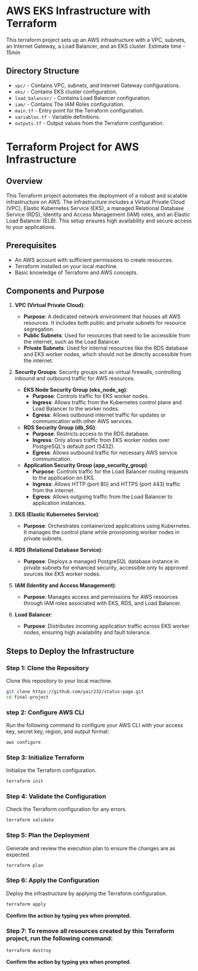 # AWS EKS Infrastructure with Terraform

This terraform project sets up an AWS infrastructure with a VPC, subnets, an Internet Gateway, a Load Balancer, and an EKS cluster.
Estimate time - 15min

## Directory Structure
- `vpc/` - Contains VPC, subnets, and Internet Gateway configurations.
- `eks/` - Contains EKS cluster configuration.
- `load_balancer/` - Contains Load Balancer configuration.
- `iam/` - Contains The IAM Roles configuration.
- `main.tf` - Entry point for the Terraform configuration.
- `variables.tf` - Variable definitions.
- `outputs.tf` - Output values from the Terraform configuration.

# Terraform Project for AWS Infrastructure

## Overview
This Terraform project automates the deployment of a robust and scalable infrastructure on AWS. The infrastructure includes a Virtual Private Cloud (VPC), Elastic Kubernetes Service (EKS), a managed Relational Database Service (RDS), Identity and Access Management (IAM) roles, and an Elastic Load Balancer (ELB). This setup ensures high availability and secure access to your applications.

## Prerequisites
- An AWS account with sufficient permissions to create resources.
- Terraform installed on your local machine.
- Basic knowledge of Terraform and AWS concepts.

## Components and Purpose
1. **VPC (Virtual Private Cloud)**:
   - **Purpose**: A dedicated network environment that houses all AWS resources. It includes both public and private subnets for resource segregation.
   - **Public Subnets**: Used for resources that need to be accessible from the internet, such as the Load Balancer.
   - **Private Subnets**: Used for internal resources like the RDS database and EKS worker nodes, which should not be directly accessible from the internet.

2. **Security Groups**:
   Security groups act as virtual firewalls, controlling inbound and outbound traffic for AWS resources.
   - **EKS Node Security Group (eks_node_sg)**:
     - **Purpose**: Controls traffic for EKS worker nodes.
     - **Ingress**: Allows traffic from the Kubernetes control plane and Load Balancer to the worker nodes.
     - **Egress**: Allows outbound internet traffic for updates or communication with other AWS services.
   - **RDS Security Group (db_SG)**:
     - **Purpose**: Restricts access to the RDS database.
     - **Ingress**: Only allows traffic from EKS worker nodes over PostgreSQL's default port (5432).
     - **Egress**: Allows outbound traffic for necessary AWS service communication.
   - **Application Security Group (app_security_group)**:
     - **Purpose**: Controls traffic for the Load Balancer routing requests to the application on EKS.
     - **Ingress**: Allows HTTP (port 80) and HTTPS (port 443) traffic from the internet.
     - **Egress**: Allows outgoing traffic from the Load Balancer to application instances.

3. **EKS (Elastic Kubernetes Service)**:
   - **Purpose**: Orchestrates containerized applications using Kubernetes. It manages the control plane while provisioning worker nodes in private subnets.

4. **RDS (Relational Database Service)**:
   - **Purpose**: Deploys a managed PostgreSQL database instance in private subnets for enhanced security, accessible only to approved sources like EKS worker nodes.

5. **IAM (Identity and Access Management)**:
   - **Purpose**: Manages access and permissions for AWS resources through IAM roles associated with EKS, RDS, and Load Balancer.

6. **Load Balancer**:
   - **Purpose**: Distributes incoming application traffic across EKS worker nodes, ensuring high availability and fault tolerance.

## Steps to Deploy the Infrastructure

### Step 1: Clone the Repository
Clone this repository to your local machine.
```bash
git clone https://github.com/yair232/status-page.git
cd final-project
```
### step 2: Configure AWS CLI
Run the following command to configure your AWS CLI with your access key, secret key, region, and output format:
```bash
aws configure
```
### Step 3: Initialize Terraform
Initialize the Terraform configuration.
```bash
terraform init
```
### Step 4: Validate the Configuration
Check the Terraform configuration for any errors.
```bash
terraform validate
```
### Step 5: Plan the Deployment
Generate and review the execution plan to ensure the changes are as expected.

```bash
terraform plan
```
### Step 6: Apply the Configuration
Deploy the infrastructure by applying the Terraform configuration.

```bash
terraform apply
```
**Confirm the action by typing yes when prompted.**

### Step 7: To remove all resources created by this Terraform project, run the following command:
```bash
terraform destroy
```
**Confirm the action by typing yes when prompted.**
